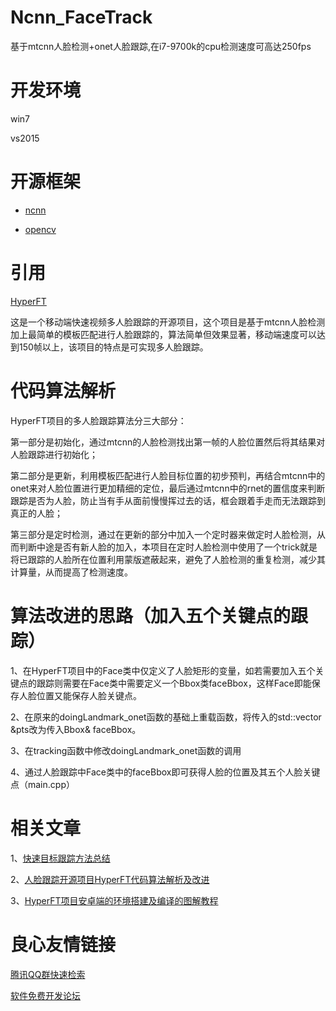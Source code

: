 # Ncnn_FaceTrack

基于mtcnn人脸检测+onet人脸跟踪,在i7-9700k的cpu检测速度可高达250fps

# 开发环境

win7

vs2015


# 开源框架

+ [ncnn](https://github.com/Tencent/ncnn)

+ [opencv](https://github.com/opencv/opencv)

# 引用

[HyperFT](https://github.com/zeusees/HyperFT)

这是一个移动端快速视频多人脸跟踪的开源项目，这个项目是基于mtcnn人脸检测加上最简单的模板匹配进行人脸跟踪的，算法简单但效果显著，移动端速度可以达到150帧以上，该项目的特点是可实现多人脸跟踪。

# 代码算法解析

HyperFT项目的多人脸跟踪算法分三大部分：

第一部分是初始化，通过mtcnn的人脸检测找出第一帧的人脸位置然后将其结果对人脸跟踪进行初始化；

第二部分是更新，利用模板匹配进行人脸目标位置的初步预判，再结合mtcnn中的onet来对人脸位置进行更加精细的定位，最后通过mtcnn中的rnet的置信度来判断跟踪是否为人脸，防止当有手从面前慢慢挥过去的话，框会跟着手走而无法跟踪到真正的人脸；

第三部分是定时检测，通过在更新的部分中加入一个定时器来做定时人脸检测，从而判断中途是否有新人脸的加入，本项目在定时人脸检测中使用了一个trick就是将已跟踪的人脸所在位置利用蒙版遮蔽起来，避免了人脸检测的重复检测，减少其计算量，从而提高了检测速度。

# 算法改进的思路（加入五个关键点的跟踪）

1、在HyperFT项目中的Face类中仅定义了人脸矩形的变量，如若需要加入五个关键点的跟踪则需要在Face类中需要定义一个Bbox类faceBbox，这样Face即能保存人脸位置又能保存人脸关键点。

2、在原来的doingLandmark_onet函数的基础上重载函数，将传入的std::vector  &pts改为传入Bbox& faceBbox。

3、在tracking函数中修改doingLandmark_onet函数的调用

4、通过人脸跟踪中Face类中的faceBbox即可获得人脸的位置及其五个人脸关键点（main.cpp）

# 相关文章

1、[快速目标跟踪方法总结](https://blog.csdn.net/study_all/article/details/102543500)

2、[人脸跟踪开源项目HyperFT代码算法解析及改进](https://blog.csdn.net/study_all/article/details/102543847)

3、[HyperFT项目安卓端的环境搭建及编译的图解教程](https://blog.csdn.net/study_all/article/details/102544113)


 # 良心友情链接

[腾讯QQ群快速检索](http://u.720life.cn/s/8cf73f7c)

[软件免费开发论坛](http://u.720life.cn/s/bbb01dc0)